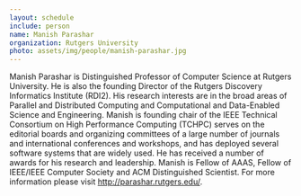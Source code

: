 ```yaml
---
layout: schedule
include: person
name: Manish Parashar
organization: Rutgers University
photo: assets/img/people/manish-parashar.jpg
---
```


Manish Parashar is Distinguished Professor of Computer Science at Rutgers
University. He is also the founding Director of the Rutgers Discovery
Informatics Institute (RDI2). His research interests are in the broad areas of
Parallel and Distributed Computing and Computational and Data-Enabled Science
and Engineering. Manish is founding chair of the IEEE Technical Consortium on
High Performance Computing (TCHPC) serves on the editorial boards and
organizing committees of a large number of journals and international
conferences and workshops, and has deployed several software systems that are
widely used. He has received a number of awards for his research and
leadership. Manish is Fellow of AAAS, Fellow of IEEE/IEEE Computer Society and
ACM Distinguished Scientist. For more information please visit
http://parashar.rutgers.edu/.
